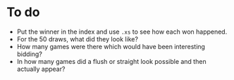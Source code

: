 To do
====

- Put the winner in the index and use `.xs` to see how each won happened.
- For the 50 draws, what did they look like?
- How many games were there which would have been interesting bidding?
- In how many games did a flush or straight look possible and then actually
appear?
